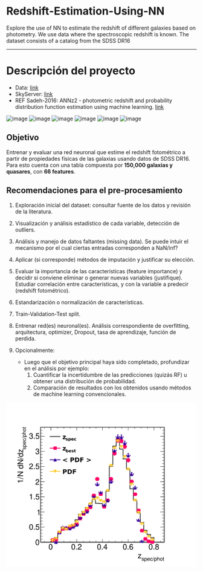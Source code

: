 # Redshift-Estimation-Using-NN
Explore the use of NN to estimate the redshift of different galaxies based on photometry. We use data where the spectroscopic redshift is known. The dataset consists of a catalog from the SDSS DR16

---

# Descripción del proyecto

- Data: [link](https://drive.google.com/file/d/1MwcRINI1aGcdfMXlY70xMNF2INpZtnwK/view)
- SkyServer: [link](https://skyserver.sdss.org/dr16/en/tools/search/SQS.aspx)
- REF Sadeh-2016: ANNz2 - photometric redshift and probability distribution function estimation using machine learning. [link](https://arxiv.org/pdf/1507.00490)

<img width="130" height="130" alt="image" src="https://github.com/user-attachments/assets/8a8b5222-b746-4474-b4f9-f5d9cf9b3313" />

<img width="130" height="130" alt="image" src="https://github.com/user-attachments/assets/cdf0c793-d653-44bc-b19a-7973598688db" />

<img width="130" height="130" alt="image" src="https://github.com/user-attachments/assets/71618b4f-965e-4f40-bd03-9aa8dbe86524" />

<img width="130" height="130" alt="image" src="https://github.com/user-attachments/assets/33af1167-ddcc-4b34-ac5e-ac2b69768b7d" />

<img width="130" height="130" alt="image" src="https://github.com/user-attachments/assets/50d9ea20-f569-4c31-bd55-9e4a8f6dd5ad" />

<img width="130" height="130" alt="image" src="https://github.com/user-attachments/assets/7fe5e0a6-941a-41e3-9ec1-00d404ce6818" />


## Objetivo 

Entrenar y evaluar una red neuronal que estime el redshift fotométrico a partir de propiedades físicas de las galaxias usando datos de SDSS DR16. Para esto cuenta con una tabla compuesta por **150,000 galaxias y quasares**, con **66 features**.

## Recomendaciones para el pre-procesamiento 

1. Exploración inicial del dataset: consultar fuente de los datos y revisión de la literatura.

2. Visualización y análisis estadístico de cada variable, detección de outliers.

3. Análisis y manejo de datos faltantes (missing data). Se puede intuir el mecanismo por el cual ciertas entradas corresponden a NaN/inf?

4. Aplicar (si corresponde) métodos de imputación y justificar su elección.

5. Evaluar la importancia de las características (feature importance) y decidir si conviene eliminar o generar nuevas variables (justifique). Estudiar correlación entre características, y con la variable a predecir (redshift fotométrico).

6. Estandarización o normalización de características.

7. Train-Validation-Test split.

8. Entrenar red(es) neuronal(es). Análisis correspondiente de overfitting, arquitectura, optimizer, Dropout, tasa de aprendizaje, función de perdida.

9. Opcionalmente:
	- Luego que el objetivo principal haya sido completado, profundizar en el análisis por ejemplo: 
		1. Cuantificar la incertidumbre de las predicciones (quizás RF) u obtener una distribución de probabilidad.
		2. Comparación de resultados con los obtenidos usando métodos de machine learning convencionales.


![Alt text](Figures/boss_metricsNominal_Nz.png "Title")


